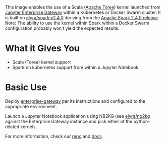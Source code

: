 This image enables the use of a Scala ([Apache Toree](http://toree.apache.org/)) kernel launched from [Jupyter Enterprise Gateway](http://jupyter-enterprise-gateway.readthedocs.io/en/latest/) within a Kubernetes or Docker Swarm cluster.  It is built on [elyra/spark:v2.4.0](https://hub.docker.com/r/elyra/spark/) deriving from the [Apache Spark 2.4.0 release](https://spark.apache.org/docs/2.4.0/).  Note: The ability to use the kernel within Spark within a Docker Swarm configuration probably won't yield the expected results.

# What it Gives You
* Scala (Toree) kernel support 
* Spark on kubernetes support from within a Jupyter Notebook

# Basic Use
Deploy [enterprise-gateway](https://hub.docker.com/r/elyra/enterprise-gateway/) per its instructions and configured to the appropriate environment.

Launch a Jupyter Notebook application using NB2KG (see [elyra/nb2kg](https://hub.docker.com/r/elyra/nb2kg/) against  the Enterprise Gateway instance and pick either of the python-related kernels.

For more information, check our [repo](https://github.com/jupyter/enterprise_gateway) and [docs](http://jupyter-enterprise-gateway.readthedocs.io/en/latest/).
